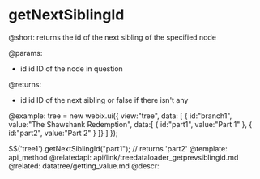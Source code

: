 getNextSiblingId
=============

@short: returns the id of the next sibling of the specified node
	

@params:
- id  	id		ID of the node in question

@returns:
- id 	id		ID of the next sibling or false if there isn't any

@example:
tree = new webix.ui({
    view:"tree",
    data: [
        { id:"branch1", value:"The Shawshank Redemption", data:[
            { id:"part1", value:"Part 1" },
            { id:"part2", value:"Part 2" }
        ]}
    ]
});

$$('tree1').getNextSiblingId("part1"); // returns 'part2'
@template:	api_method
@relatedapi:
	api/link/treedataloader_getprevsiblingid.md
@related:
	datatree/getting_value.md
@descr:


